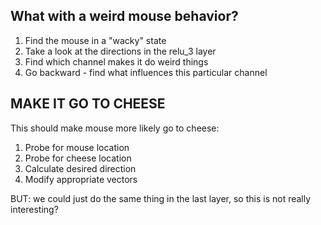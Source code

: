 ## What with a weird mouse behavior?

1. Find the mouse in a "wacky" state
2. Take a look at the directions in the relu\_3 layer
3. Find which channel makes it do weird things
4. Go backward - find what influences this particular channel

## MAKE IT GO TO CHEESE

This should make mouse more likely go to cheese:
1. Probe for mouse location
2. Probe for cheese location
3. Calculate desired direction
4. Modify appropriate vectors

BUT: we could just do the same thing in the last layer, so this is not really interesting?


